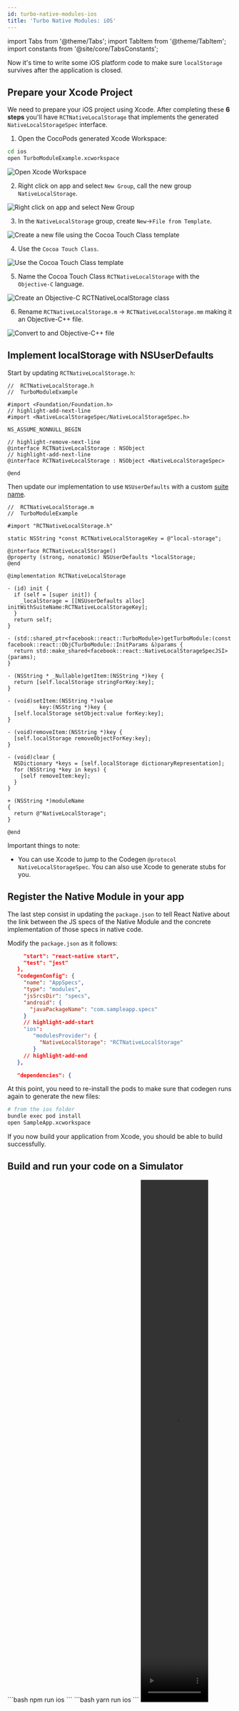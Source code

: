 ```yaml
---
id: turbo-native-modules-ios
title: 'Turbo Native Modules: iOS'
---
```


import Tabs from '@theme/Tabs'; import TabItem from '@theme/TabItem'; import constants from '@site/core/TabsConstants';

Now it's time to write some iOS platform code to make sure `localStorage` survives after the application is closed.

## Prepare your Xcode Project

We need to prepare your iOS project using Xcode. After completing these **6 steps** you'll have `RCTNativeLocalStorage` that implements the generated `NativeLocalStorageSpec` interface.

1. Open the CocoPods generated Xcode Workspace:

```bash
cd ios
open TurboModuleExample.xcworkspace
```

<img className="half-size" alt="Open Xcode Workspace" src="/docs/assets/turbo-native-modules/xcode/1.webp" />

2. Right click on app and select <code>New Group</code>, call the new group `NativeLocalStorage`.

<img className="half-size" alt="Right click on app and select New Group" src="/docs/assets/turbo-native-modules/xcode/2.webp" />

3. In the `NativeLocalStorage` group, create <code>New</code>→<code>File from Template</code>.

<img className="half-size" alt="Create a new file using the Cocoa Touch Class template" src="/docs/assets/turbo-native-modules/xcode/3.webp" />

4. Use the <code>Cocoa Touch Class</code>.

<img className="half-size" alt="Use the Cocoa Touch Class template" src="/docs/assets/turbo-native-modules/xcode/4.webp"  />

5. Name the Cocoa Touch Class <code>RCTNativeLocalStorage</code> with the <code>Objective-C</code> language.

<img className="half-size" alt="Create an Objective-C RCTNativeLocalStorage class" src="/docs/assets/turbo-native-modules/xcode/5.webp" />

6. Rename <code>RCTNativeLocalStorage.m</code> → <code>RCTNativeLocalStorage.mm</code> making it an Objective-C++ file.

<img className="half-size" alt="Convert to and Objective-C++ file" src="/docs/assets/turbo-native-modules/xcode/6.webp" />

## Implement localStorage with NSUserDefaults

Start by updating `RCTNativeLocalStorage.h`:

```objc title="NativeLocalStorage/RCTNativeLocalStorage.h"
//  RCTNativeLocalStorage.h
//  TurboModuleExample

#import <Foundation/Foundation.h>
// highlight-add-next-line
#import <NativeLocalStorageSpec/NativeLocalStorageSpec.h>

NS_ASSUME_NONNULL_BEGIN

// highlight-remove-next-line
@interface RCTNativeLocalStorage : NSObject
// highlight-add-next-line
@interface RCTNativeLocalStorage : NSObject <NativeLocalStorageSpec>

@end
```

Then update our implementation to use `NSUserDefaults` with a custom [suite name](https://developer.apple.com/documentation/foundation/nsuserdefaults/1409957-initwithsuitename).

```objc title="NativeLocalStorage/RCTNativeLocalStorage.mm"
//  RCTNativeLocalStorage.m
//  TurboModuleExample

#import "RCTNativeLocalStorage.h"

static NSString *const RCTNativeLocalStorageKey = @"local-storage";

@interface RCTNativeLocalStorage()
@property (strong, nonatomic) NSUserDefaults *localStorage;
@end

@implementation RCTNativeLocalStorage

- (id) init {
  if (self = [super init]) {
    _localStorage = [[NSUserDefaults alloc] initWithSuiteName:RCTNativeLocalStorageKey];
  }
  return self;
}

- (std::shared_ptr<facebook::react::TurboModule>)getTurboModule:(const facebook::react::ObjCTurboModule::InitParams &)params {
  return std::make_shared<facebook::react::NativeLocalStorageSpecJSI>(params);
}

- (NSString * _Nullable)getItem:(NSString *)key {
  return [self.localStorage stringForKey:key];
}

- (void)setItem:(NSString *)value
          key:(NSString *)key {
  [self.localStorage setObject:value forKey:key];
}

- (void)removeItem:(NSString *)key {
  [self.localStorage removeObjectForKey:key];
}

- (void)clear {
  NSDictionary *keys = [self.localStorage dictionaryRepresentation];
  for (NSString *key in keys) {
    [self removeItem:key];
  }
}

+ (NSString *)moduleName
{
  return @"NativeLocalStorage";
}

@end
```

Important things to note:

- You can use Xcode to jump to the Codegen `@protocol NativeLocalStorageSpec`. You can also use Xcode to generate stubs for you.

## Register the Native Module in your app

The last step consist in updating the `package.json` to tell React Native about the link between the JS specs of the Native Module and the concrete implementation of those specs in native code.

Modify the `package.json` as it follows:

```json title="package.json"
     "start": "react-native start",
     "test": "jest"
   },
   "codegenConfig": {
     "name": "AppSpecs",
     "type": "modules",
     "jsSrcsDir": "specs",
     "android": {
       "javaPackageName": "com.sampleapp.specs"
     }
     // highlight-add-start
     "ios":
        "modulesProvider": {
          "NativeLocalStorage": "RCTNativeLocalStorage"
        }
     // highlight-add-end
   },

   "dependencies": {
```

At this point, you need to re-install the pods to make sure that codegen runs again to generate the new files:

```bash
# from the ios folder
bundle exec pod install
open SampleApp.xcworkspace
```

If you now build your application from Xcode, you should be able to build successfully.

## Build and run your code on a Simulator

<Tabs groupId="package-manager" queryString defaultValue={constants.defaultPackageManager} values={constants.packageManagers}>
<TabItem value="npm">
```bash
npm run ios
```
</TabItem>
<TabItem value="yarn">
```bash
yarn run ios
```
</TabItem>
</Tabs>

<video width="30%" height="30%" playsinline="true" autoplay="true" muted="true" loop="true">
    <source src="/docs/assets/turbo-native-modules/turbo-native-modules-ios.webm" type="video/webm" />
    <source src="/docs/assets/turbo-native-modules/turbo-native-modules-ios.mp4" type="video/mp4" />
</video>
